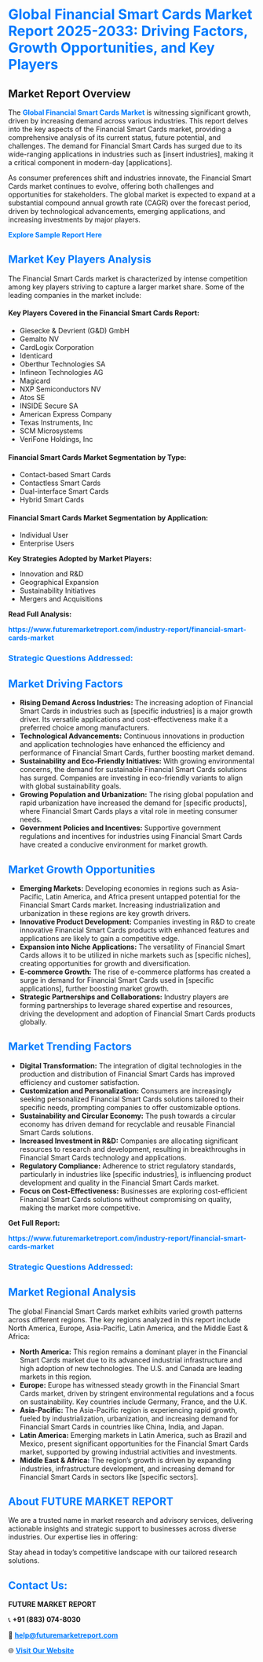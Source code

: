 <h1 style="color: #007BFF;">Global Financial Smart Cards Market Report 2025-2033: Driving Factors, Growth Opportunities, and Key Players</h1>

<section id="overview">
<h2>Market Report Overview</h2>
<p>The <a href="https://www.futuremarketreport.com/industry-report/financial-smart-cards-market" style="color: #007BFF; text-decoration: none;"><strong>Global Financial Smart Cards Market</strong></a> is witnessing significant growth, driven by increasing demand across various industries. This report delves into the key aspects of the Financial Smart Cards market, providing a comprehensive analysis of its current status, future potential, and challenges. The demand for Financial Smart Cards has surged due to its wide-ranging applications in industries such as [insert industries], making it a critical component in modern-day [applications].</p>
<p>As consumer preferences shift and industries innovate, the Financial Smart Cards market continues to evolve, offering both challenges and opportunities for stakeholders. The global market is expected to expand at a substantial compound annual growth rate (CAGR) over the forecast period, driven by technological advancements, emerging applications, and increasing investments by major players.</p>
</section>

<section id="overview">
<p><a href="https://www.futuremarketreport.com/request-sample/reportId=90692" style="color: #007BFF; text-decoration: none;"><strong>Explore Sample Report Here</strong></a></p>
</section>

<section id="key-players">
<h2 style="color: #007BFF;">Market Key Players Analysis</h2>
<p>The Financial Smart Cards market is characterized by intense competition among key players striving to capture a larger market share. Some of the leading companies in the market include:</p>
<h4>Key Players Covered in the Financial Smart Cards Report:</h4>
<ul><li>Giesecke &amp; Devrient (G&amp;D) GmbH</li><li>Gemalto NV</li><li>CardLogix Corporation</li><li>Identicard</li><li>Oberthur Technologies SA</li><li>Infineon Technologies AG</li><li>Magicard</li><li>NXP Semiconductors NV</li><li>Atos SE</li><li>INSIDE Secure SA</li><li>American Express Company</li><li>Texas Instruments, Inc</li><li>SCM Microsystems</li><li>VeriFone Holdings, Inc</li></ul>
<h4>Financial Smart Cards Market Segmentation by Type:</h4>
<ul><li>Contact-based Smart Cards</li><li>Contactless Smart Cards</li><li>Dual-interface Smart Cards</li><li>Hybrid Smart Cards</li></ul>

<h4>Financial Smart Cards Market Segmentation by Application:</h4>
<ul><li>Individual User</li><li>Enterprise Users</li></ul>
<p><strong>Key Strategies Adopted by Market Players:</strong></p>
<ul>
<li>Innovation and R&D</li>
<li>Geographical Expansion</li>
<li>Sustainability Initiatives</li>
<li>Mergers and Acquisitions</li>
</ul>
</section>

<section>
<p><strong>Read Full Analysis: </strong></p><a href="https://www.futuremarketreport.com/industry-report/financial-smart-cards-market" style="color: #007BFF; text-decoration: none;"><strong>https://www.futuremarketreport.com/industry-report/financial-smart-cards-market</strong></a>
<h3 style="color: #007BFF;">Strategic Questions Addressed:</h3>
</section>

<section id="driving-factors">
<h2 style="color: #007BFF;">Market Driving Factors</h2>
<ul>
<li><strong>Rising Demand Across Industries:</strong> The increasing adoption of Financial Smart Cards in industries such as [specific industries] is a major growth driver. Its versatile applications and cost-effectiveness make it a preferred choice among manufacturers.</li>
<li><strong>Technological Advancements:</strong> Continuous innovations in production and application technologies have enhanced the efficiency and performance of Financial Smart Cards, further boosting market demand.</li>
<li><strong>Sustainability and Eco-Friendly Initiatives:</strong> With growing environmental concerns, the demand for sustainable Financial Smart Cards solutions has surged. Companies are investing in eco-friendly variants to align with global sustainability goals.</li>
<li><strong>Growing Population and Urbanization:</strong> The rising global population and rapid urbanization have increased the demand for [specific products], where Financial Smart Cards plays a vital role in meeting consumer needs.</li>
<li><strong>Government Policies and Incentives:</strong> Supportive government regulations and incentives for industries using Financial Smart Cards have created a conducive environment for market growth.</li>
</ul>
</section>

<section id="growth-opportunities">
<h2 style="color: #007BFF;">Market Growth Opportunities</h2>
<ul>
<li><strong>Emerging Markets:</strong> Developing economies in regions such as Asia-Pacific, Latin America, and Africa present untapped potential for the Financial Smart Cards market. Increasing industrialization and urbanization in these regions are key growth drivers.</li>
<li><strong>Innovative Product Development:</strong> Companies investing in R&D to create innovative Financial Smart Cards products with enhanced features and applications are likely to gain a competitive edge.</li>
<li><strong>Expansion into Niche Applications:</strong> The versatility of Financial Smart Cards allows it to be utilized in niche markets such as [specific niches], creating opportunities for growth and diversification.</li>
<li><strong>E-commerce Growth:</strong> The rise of e-commerce platforms has created a surge in demand for Financial Smart Cards used in [specific applications], further boosting market growth.</li>
<li><strong>Strategic Partnerships and Collaborations:</strong> Industry players are forming partnerships to leverage shared expertise and resources, driving the development and adoption of Financial Smart Cards products globally.</li>
</ul>
</section>

<section id="trending-factors">
<h2 style="color: #007BFF;">Market Trending Factors</h2>
<ul>
<li><strong>Digital Transformation:</strong> The integration of digital technologies in the production and distribution of Financial Smart Cards has improved efficiency and customer satisfaction.</li>
<li><strong>Customization and Personalization:</strong> Consumers are increasingly seeking personalized Financial Smart Cards solutions tailored to their specific needs, prompting companies to offer customizable options.</li>
<li><strong>Sustainability and Circular Economy:</strong> The push towards a circular economy has driven demand for recyclable and reusable Financial Smart Cards solutions.</li>
<li><strong>Increased Investment in R&D:</strong> Companies are allocating significant resources to research and development, resulting in breakthroughs in Financial Smart Cards technology and applications.</li>
<li><strong>Regulatory Compliance:</strong> Adherence to strict regulatory standards, particularly in industries like [specific industries], is influencing product development and quality in the Financial Smart Cards market.</li>
<li><strong>Focus on Cost-Effectiveness:</strong> Businesses are exploring cost-efficient Financial Smart Cards solutions without compromising on quality, making the market more competitive.</li>
</ul>
</section>

<section>
<p><strong>Get Full Report: </strong></p><a href="https://www.futuremarketreport.com/industry-report/financial-smart-cards-market" style="color: #007BFF; text-decoration: none;"><strong>https://www.futuremarketreport.com/industry-report/financial-smart-cards-market</strong></a>
<h3 style="color: #007BFF;">Strategic Questions Addressed:</h3>
</section>


<section id="regional-analysis">
<h2 style="color: #007BFF;">Market Regional Analysis</h2>
<p>The global Financial Smart Cards market exhibits varied growth patterns across different regions. The key regions analyzed in this report include North America, Europe, Asia-Pacific, Latin America, and the Middle East & Africa:</p>
<ul>
<li><strong>North America:</strong> This region remains a dominant player in the Financial Smart Cards market due to its advanced industrial infrastructure and high adoption of new technologies. The U.S. and Canada are leading markets in this region.</li>
<li><strong>Europe:</strong> Europe has witnessed steady growth in the Financial Smart Cards market, driven by stringent environmental regulations and a focus on sustainability. Key countries include Germany, France, and the U.K.</li>
<li><strong>Asia-Pacific:</strong> The Asia-Pacific region is experiencing rapid growth, fueled by industrialization, urbanization, and increasing demand for Financial Smart Cards in countries like China, India, and Japan.</li>
<li><strong>Latin America:</strong> Emerging markets in Latin America, such as Brazil and Mexico, present significant opportunities for the Financial Smart Cards market, supported by growing industrial activities and investments.</li>
<li><strong>Middle East & Africa:</strong> The region’s growth is driven by expanding industries, infrastructure development, and increasing demand for Financial Smart Cards in sectors like [specific sectors].</li>
</ul>
</section>

<footer>
<h2 style="color: #007BFF;">About FUTURE MARKET REPORT</h2>
<p>We are a trusted name in market research and advisory services, delivering actionable insights and strategic support to businesses across diverse industries. Our expertise lies in offering:</p>

<p>Stay ahead in today’s competitive landscape with our tailored research solutions.</p>

<h2 style="color: #007BFF;">Contact Us:</h2>
<p><strong>FUTURE MARKET REPORT</strong></p>
<p>📞 <strong>+91 (883) 074-8030</strong></p>
<p>📧 <strong><a href="mailto:help@futuremarketreport.com" style="color: #007BFF;">help@futuremarketreport.com</a></strong></p>
<p>🌐 <strong><a href="https://www.futuremarketreport.com/" style="color: #007BFF;">Visit Our Website</a></strong></p>
</footer>